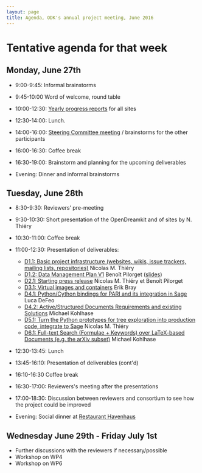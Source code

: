 ```yaml
---
layout: page
title: Agenda, ODK's annual project meeting, June 2016
---
```


# Tentative agenda for that week

## Monday, June 27th

  - 9:00-9:45: Informal brainstorms
  - 9:45-10:00 Word of welcome, round table
  - 10:00-12:30: [Yearly progress reports](../ProgressReports/) for all sites

  - 12:30-14:00: Lunch.

  - 14:00-16:00: [Steering Committee meeting](../steering-slides) / brainstorms for the other participants
  - 16:00-16:30: Coffee break
  - 16:30-19:00: Brainstorm and planning for the upcoming deliverables

  - Evening: Dinner and informal brainstorms

## Tuesday, June 28th

  - 8:30-9:30: Reviewers’ pre-meeting
  - 9:30-10:30: Short presentation of the OpenDreamkit and of sites by N. Thiéry
  - 10:30-11:00: Coffee break
  - 11:00-12:30: Presentation of deliverables:
    - [D1.1: Basic project infrastructure (websites, wikis, issue trackers, mailing lists, repositories)](https://github.com/OpenDreamKit/OpenDreamKit/issues/17)
      Nicolas M. Thiéry
    - [D1.2: Data Management Plan V1](https://github.com/OpenDreamKit/OpenDreamKit/issues/18)
      Benoît Pilorget ([slides](../D1.2-slides/))
    - [D2.1: Starting press release](https://github.com/OpenDreamKit/OpenDreamKit/issues/34)
      Nicolas M. Thiéry et Benoît Pilorget
    - [D3.1: Virtual images and containers](https://github.com/OpenDreamKit/OpenDreamKit/issues/58)
      Erik Bray
    - [D4.1: Python/Cython bindings for PARI and its integration in Sage](../DeliverablePresentations/D4.1)
      Luca DeFeo
    - [D4.2: Active/Structured Documents Requirements and existing Solutions](https://github.com/OpenDreamKit/OpenDreamKit/issues/91)
      Michael Kohlhase
    - [D5.1: Turn the Python prototypes for tree exploration into production code, integrate to Sage](https://github.com/OpenDreamKit/OpenDreamKit/issues/107)
      Nicolas M. Thiéry
    - [D6.1: Full-text Search (Formulae + Keywords) over LaTeX-based Documents (e.g. the arXiv subset)](https://github.com/OpenDreamKit/OpenDreamKit/issues/133)
      Michael Kohlhase

  - 12:30-13:45: Lunch

  - 13:45-16:10: Presentation of deliverables (cont'd)
  - 16:10-16:30 Coffee break
  - 16:30-17:00: Reviewers's meeting after the presentations
  - 17:00-18:30: Discussion between reviewers and consortium to see how the project could be improved

  - Evening: Social dinner at [Restaurant Havenhaus](http://www.hotel-havenhaus.de/)

## Wednesday June 29th - Friday July 1st

  - Further discussions with the reviewers if necessary/possible
  - Workshop on WP4
  - Workshop on WP6
